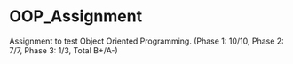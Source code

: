 # OOP_Assignment
Assignment to test Object Oriented Programming.
(Phase 1: 10/10, Phase 2: 7/7, Phase 3: 1/3, Total B+/A-)
